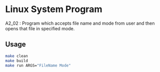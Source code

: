 # Linux System Program
A2_02 : Program which accepts file name and mode from user and then opens that file in specified mode.

## Usage
```bash
make clean
make build
make run ARGS="FileName Mode"
```
